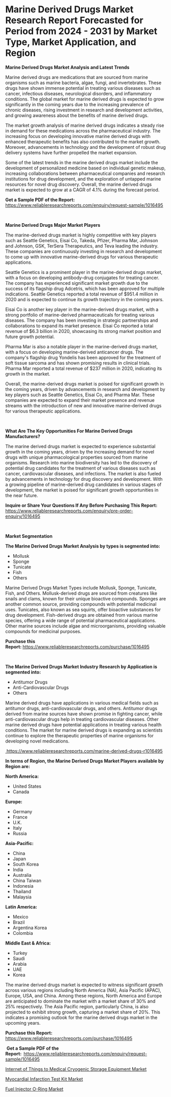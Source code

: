 <p><h1>Marine Derived Drugs Market Research Report Forecasted for Period from 2024 -  2031 by Market Type, Market Application, and Region</h1></p><p><strong>Marine Derived Drugs Market Analysis and Latest Trends</strong></p>
<p><p>Marine derived drugs are medications that are sourced from marine organisms such as marine bacteria, algae, fungi, and invertebrates. These drugs have shown immense potential in treating various diseases such as cancer, infectious diseases, neurological disorders, and inflammatory conditions. The global market for marine derived drugs is expected to grow significantly in the coming years due to the increasing prevalence of chronic diseases, rising investment in research and development activities, and growing awareness about the benefits of marine derived drugs.</p><p>The market growth analysis of marine derived drugs indicates a steady rise in demand for these medications across the pharmaceutical industry. The increasing focus on developing innovative marine derived drugs with enhanced therapeutic benefits has also contributed to the market growth. Moreover, advancements in technology and the development of robust drug delivery systems have further propelled the market expansion.</p><p>Some of the latest trends in the marine derived drugs market include the development of personalized medicine based on individual genetic makeup, increasing collaborations between pharmaceutical companies and research institutions for drug development, and the exploration of untapped marine resources for novel drug discovery. Overall, the marine derived drugs market is expected to grow at a CAGR of 4.1% during the forecast period.</p></p>
<p><strong>Get a Sample PDF of the Report:&nbsp;</strong> <a href="https://www.reliableresearchreports.com/enquiry/request-sample/1016495">https://www.reliableresearchreports.com/enquiry/request-sample/1016495</a></p>
<p>&nbsp;</p>
<p><strong>Marine Derived Drugs Major Market Players</strong></p>
<p><p>The marine-derived drugs market is highly competitive with key players such as Seattle Genetics, Eisai Co, Takeda, Pfizer, Pharma Mar, Johnson and Johnson, GSK, TerSera Therapeutics, and Teva leading the industry. These companies are continuously investing in research and development to come up with innovative marine-derived drugs for various therapeutic applications.</p><p>Seattle Genetics is a prominent player in the marine-derived drugs market, with a focus on developing antibody-drug conjugates for treating cancer. The company has experienced significant market growth due to the success of its flagship drug Adcetris, which has been approved for multiple indications. Seattle Genetics reported a total revenue of $951.4 million in 2020 and is expected to continue its growth trajectory in the coming years.</p><p>Eisai Co is another key player in the marine-derived drugs market, with a strong portfolio of marine-derived pharmaceuticals for treating various diseases. The company has been investing in strategic partnerships and collaborations to expand its market presence. Eisai Co reported a total revenue of $6.3 billion in 2020, showcasing its strong market position and future growth potential.</p><p>Pharma Mar is also a notable player in the marine-derived drugs market, with a focus on developing marine-derived anticancer drugs. The company's flagship drug Yondelis has been approved for the treatment of soft tissue sarcoma and has shown promising results in clinical trials. Pharma Mar reported a total revenue of $237 million in 2020, indicating its growth in the market.</p><p>Overall, the marine-derived drugs market is poised for significant growth in the coming years, driven by advancements in research and development by key players such as Seattle Genetics, Eisai Co, and Pharma Mar. These companies are expected to expand their market presence and revenue streams with the introduction of new and innovative marine-derived drugs for various therapeutic applications.</p></p>
<p>&nbsp;</p>
<p><strong>What Are The Key Opportunities For Marine Derived Drugs Manufacturers?</strong></p>
<p><p>The marine derived drugs market is expected to experience substantial growth in the coming years, driven by the increasing demand for novel drugs with unique pharmacological properties sourced from marine organisms. Research into marine biodiversity has led to the discovery of potential drug candidates for the treatment of various diseases such as cancer, cardiovascular diseases, and infections. The market is also fueled by advancements in technology for drug discovery and development. With a growing pipeline of marine-derived drug candidates in various stages of development, the market is poised for significant growth opportunities in the near future.</p></p>
<p><strong>Inquire or Share Your Questions If Any Before Purchasing This Report:</strong> <a href="https://www.reliableresearchreports.com/enquiry/pre-order-enquiry/1016495">https://www.reliableresearchreports.com/enquiry/pre-order-enquiry/1016495</a></p>
<p>&nbsp;</p>
<p><strong>Market Segmentation</strong></p>
<p><strong>The Marine Derived Drugs Market Analysis by types is segmented into:</strong></p>
<p><ul><li>Mollusk</li><li>Sponge</li><li>Tunicate</li><li>Fish</li><li>Others</li></ul></p>
<p><p>Marine Derived Drugs Market Types include Mollusk, Sponge, Tunicate, Fish, and Others. Mollusk-derived drugs are sourced from creatures like snails and clams, known for their unique bioactive compounds. Sponges are another common source, providing compounds with potential medicinal uses. Tunicates, also known as sea squirts, offer bioactive substances for drug development. Fish-derived drugs are obtained from various marine species, offering a wide range of potential pharmaceutical applications. Other marine sources include algae and microorganisms, providing valuable compounds for medicinal purposes.</p></p>
<p><strong>Purchase this Report:&nbsp;</strong><a href="https://www.reliableresearchreports.com/purchase/1016495">https://www.reliableresearchreports.com/purchase/1016495</a></p>
<p>&nbsp;</p>
<p><strong>The Marine Derived Drugs Market Industry Research by Application is segmented into:</strong></p>
<p><ul><li>Antitumor Drugs</li><li>Anti-Cardiovascular Drugs</li><li>Others</li></ul></p>
<p><p>Marine derived drugs have applications in various medical fields such as antitumor drugs, anti-cardiovascular drugs, and others. Antitumor drugs derived from marine sources have shown promise in fighting cancer, while anti-cardiovascular drugs help in treating cardiovascular diseases. Other marine derived drugs have potential applications in treating various health conditions. The market for marine derived drugs is expanding as scientists continue to explore the therapeutic properties of marine organisms for developing novel medications.</p></p>
<p><a href="https://www.reliableresearchreports.com/marine-derived-drugs-r1016495">&nbsp;https://www.reliableresearchreports.com/marine-derived-drugs-r1016495</a></p>
<p><strong>In terms of Region, the Marine Derived Drugs Market Players available by Region are:</strong></p>
<p>
    <p> <strong> North America: </strong>
        <ul>
            <li>United States</li>
            <li>Canada</li>
        </ul>
        </p> 
    <p> <strong> Europe: </strong>
        <ul>
            <li>Germany</li>
            <li>France</li>
            <li>U.K.</li>
            <li>Italy</li>
            <li>Russia</li>
        </ul>
        </p> 
    <p> <strong> Asia-Pacific: </strong>
        <ul>
            <li>China</li>
            <li>Japan</li>
            <li>South Korea</li>
            <li>India</li>
            <li>Australia</li>
            <li>China Taiwan</li>
            <li>Indonesia</li>
            <li>Thailand</li>
            <li>Malaysia</li>
        </ul>
        </p> 
    <p> <strong> Latin America: </strong>
        <ul>
            <li>Mexico</li>
            <li>Brazil</li>
            <li>Argentina Korea</li>
            <li>Colombia</li>
        </ul>
        </p> 
    <p> <strong> Middle East & Africa: </strong>
        <ul>
            <li>Turkey</li>
            <li>Saudi</li>
            <li>Arabia</li>
            <li>UAE</li>
            <li>Korea</li>
        </ul>
    </p>
    </p>
<p><p>The marine derived drugs market is expected to witness significant growth across various regions including North America (NA), Asia Pacific (APAC), Europe, USA, and China. Among these regions, North America and Europe are anticipated to dominate the market with a market share of 30% and 25% respectively. The Asia Pacific region, particularly China, is also projected to exhibit strong growth, capturing a market share of 20%. This indicates a promising outlook for the marine derived drugs market in the upcoming years.</p></p>
<p><strong>Purchase this Report: </strong><a href="https://www.reliableresearchreports.com/purchase/1016495">https://www.reliableresearchreports.com/purchase/1016495</a></p>
<p>&nbsp;<strong>Get a Sample PDF of the Report:&nbsp;&nbsp;</strong><a href="https://www.reliableresearchreports.com/enquiry/request-sample/1016495">https://www.reliableresearchreports.com/enquiry/request-sample/1016495</a></p>
<p><strong></strong></p>
<p><p><a href="https://view.publitas.com/reportprime-1/internet-of-things-to-medical-cryogenic-storage-equipment-market-furnishes-information-on-market-share-market-trends-and-market-growth/">Internet of Things to Medical Cryogenic Storage Equipment Market</a></p><p><a href="https://view.publitas.com/reportprime-1/myocardial-infarction-test-kit-market-insight-market-trends-growth-forecasted-from-2024-to-2031/">Myocardial Infarction Test Kit Market</a></p><p><a href="https://issuu.com/reportprime-2/docs/fuel-injector-o-ring-market-size-2030.pptx">Fuel Injector O-Ring Market</a></p></p>